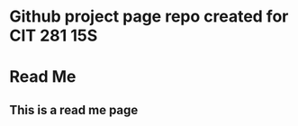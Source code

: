 # Github project page repo created for CIT 281 15S

Read Me
============================
This is a read me page
----------------------------